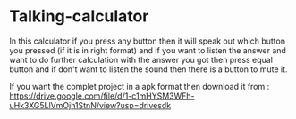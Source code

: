 # Talking-calculator  

In this calculator if you press any button then it will speak out which button you pressed (if it is in right format) and if you want to listen the answer and want to do further calculation with the answer you got then press equal button and if don't want to listen the sound then there is a button to mute it.

If you want the complet project in a apk format then download it from :
    https://drive.google.com/file/d/1-c1mHYSM3WFh-uHk3XG5LlVmOjh1StnN/view?usp=drivesdk   
